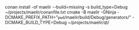 conan install -of maelir --build=missing -s build_type=Debug ~/projects/maelir/conanfile.txt
cmake -B maelir -GNinja -DCMAKE_PREFIX_PATH="`pwd`/maelir/build/Debug/generators/" -DCMAKE_BUILD_TYPE=Debug ~/projects/maelir/qt/
